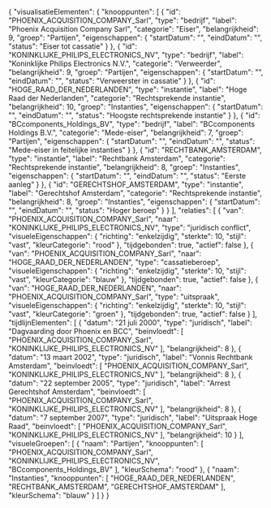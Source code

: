 {
"visualisatieElementen": {
"knooppunten": [
{
"id": "PHOENIX_ACQUISITION_COMPANY_Sarl",
"type": "bedrijf",
"label": "Phoenix Acquisition Company Sarl",
"categorie": "Eiser",
"belangrijkheid": 9,
"groep": "Partijen",
"eigenschappen": {
"startDatum": "",
"eindDatum": "",
"status": "Eiser tot cassatie"
}
},
{
"id": "KONINKLIJKE_PHILIPS_ELECTRONICS_NV",
"type": "bedrijf",
"label": "Koninklijke Philips Electronics N.V.",
"categorie": "Verweerder",
"belangrijkheid": 9,
"groep": "Partijen",
"eigenschappen": {
"startDatum": "",
"eindDatum": "",
"status": "Verweerster in cassatie"
}
},
{
"id": "HOGE_RAAD_DER_NEDERLANDEN",
"type": "instantie",
"label": "Hoge Raad der Nederlanden",
"categorie": "Rechtsprekende instantie",
"belangrijkheid": 10,
"groep": "Instanties",
"eigenschappen": {
"startDatum": "",
"eindDatum": "",
"status": "Hoogste rechtsprekende instantie"
}
},
{
"id": "BCcomponents_Holdings_BV",
"type": "bedrijf",
"label": "BCcomponents Holdings B.V.",
"categorie": "Mede-eiser",
"belangrijkheid": 7,
"groep": "Partijen",
"eigenschappen": {
"startDatum": "",
"eindDatum": "",
"status": "Mede-eiser in feitelijke instanties"
}
},
{
"id": "RECHTBANK_AMSTERDAM",
"type": "instantie",
"label": "Rechtbank Amsterdam",
"categorie": "Rechtsprekende instantie",
"belangrijkheid": 8,
"groep": "Instanties",
"eigenschappen": {
"startDatum": "",
"eindDatum": "",
"status": "Eerste aanleg"
}
},
{
"id": "GERECHTSHOF_AMSTERDAM",
"type": "instantie",
"label": "Gerechtshof Amsterdam",
"categorie": "Rechtsprekende instantie",
"belangrijkheid": 8,
"groep": "Instanties",
"eigenschappen": {
"startDatum": "",
"eindDatum": "",
"status": "Hoger beroep"
}
}
],
"relaties": [
{
"van": "PHOENIX_ACQUISITION_COMPANY_Sarl",
"naar": "KONINKLIJKE_PHILIPS_ELECTRONICS_NV",
"type": "juridisch conflict",
"visueleEigenschappen": {
"richting": "enkelzijdig",
"sterkte": 10,
"stijl": "vast",
"kleurCategorie": "rood"
},
"tijdgebonden": true,
"actief": false
},
{
"van": "PHOENIX_ACQUISITION_COMPANY_Sarl",
"naar": "HOGE_RAAD_DER_NEDERLANDEN",
"type": "cassatieberoep",
"visueleEigenschappen": {
"richting": "enkelzijdig",
"sterkte": 10,
"stijl": "vast",
"kleurCategorie": "blauw"
},
"tijdgebonden": true,
"actief": false
},
{
"van": "HOGE_RAAD_DER_NEDERLANDEN",
"naar": "PHOENIX_ACQUISITION_COMPANY_Sarl",
"type": "uitspraak",
"visueleEigenschappen": {
"richting": "enkelzijdig",
"sterkte": 10,
"stijl": "vast",
"kleurCategorie": "groen"
},
"tijdgebonden": true,
"actief": false
}
],
"tijdlijnElementen": [
{
"datum": "21 juli 2000",
"type": "juridisch",
"label": "Dagvaarding door Phoenix en BCC",
"beinvloedt": [
"PHOENIX_ACQUISITION_COMPANY_Sarl",
"KONINKLIJKE_PHILIPS_ELECTRONICS_NV"
],
"belangrijkheid": 8
},
{
"datum": "13 maart 2002",
"type": "juridisch",
"label": "Vonnis Rechtbank Amsterdam",
"beinvloedt": [
"PHOENIX_ACQUISITION_COMPANY_Sarl",
"KONINKLIJKE_PHILIPS_ELECTRONICS_NV"
],
"belangrijkheid": 8
},
{
"datum": "22 september 2005",
"type": "juridisch",
"label": "Arrest Gerechtshof Amsterdam",
"beinvloedt": [
"PHOENIX_ACQUISITION_COMPANY_Sarl",
"KONINKLIJKE_PHILIPS_ELECTRONICS_NV"
],
"belangrijkheid": 8
},
{
"datum": "7 september 2007",
"type": "juridisch",
"label": "Uitspraak Hoge Raad",
"beinvloedt": [
"PHOENIX_ACQUISITION_COMPANY_Sarl",
"KONINKLIJKE_PHILIPS_ELECTRONICS_NV"
],
"belangrijkheid": 10
}
],
"visueleGroepen": [
{
"naam": "Partijen",
"knooppunten": [
"PHOENIX_ACQUISITION_COMPANY_Sarl",
"KONINKLIJKE_PHILIPS_ELECTRONICS_NV",
"BCcomponents_Holdings_BV"
],
"kleurSchema": "rood"
},
{
"naam": "Instanties",
"knooppunten": [
"HOGE_RAAD_DER_NEDERLANDEN",
"RECHTBANK_AMSTERDAM",
"GERECHTSHOF_AMSTERDAM"
],
"kleurSchema": "blauw"
}
]
}
}

